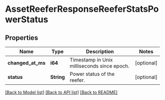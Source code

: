 # AssetReeferResponseReeferStatsPowerStatus

## Properties
Name | Type | Description | Notes
------------ | ------------- | ------------- | -------------
**changed_at_ms** | **i64** | Timestamp in Unix milliseconds since epoch. | [optional] 
**status** | **String** | Power status of the reefer. | [optional] 

[[Back to Model list]](../README.md#documentation-for-models) [[Back to API list]](../README.md#documentation-for-api-endpoints) [[Back to README]](../README.md)



